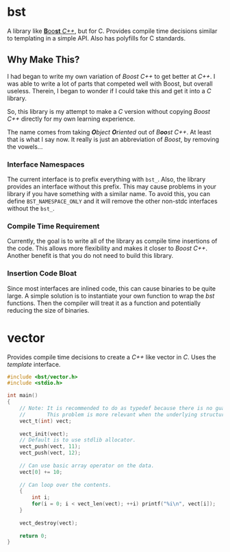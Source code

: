 # bst
A library like [**B**oo**st** _C++_](https://github.com/boostorg), but for C.
Provides compile time decisions similar to templating in a simple API.
Also has polyfills for C standards.

## Why Make This?
I had began to write my own variation of _Boost C++_ to get better at _C++_.
I was able to write a lot of parts that competed well with Boost, but overall useless.
Therein, I began to wonder if I could take this and get it into a _C_ library.

So, this library is my attempt to make a _C_ version without copying _Boost C++_ directly for my own learning experience.

The name comes from taking _**O**bject **O**riented_ out of _B**oo**st C++_.
At least that is what I say now.
It really is just an abbreviation of _Boost_, by removing the vowels...

### Interface Namespaces
The current interface is to prefix everything with `bst_`.
Also, the library provides an interface without this prefix.
This may cause problems in your library if you have something with a similar name.
To avoid this, you can define `BST_NAMESPACE_ONLY` and it will remove the other non-stdc interfaces without the `bst_`.

### Compile Time Requirement
Currently, the goal is to write all of the library as compile time insertions of the code.
This allows more flexibility and makes it closer to _Boost C++_.
Another benefit is that you do not need to build this library.

### Insertion Code Bloat
Since most interfaces are inlined code, this can cause binaries to be quite large.
A simple solution is to instantiate your own function to wrap the _bst_ functions.
Then the compiler will treat it as a function and potentially reducing the size of binaries.

# vector
Provides compile time decisions to create a _C++_ like vector in _C_. Uses the _template_ interface.

```c
#include <bst/vector.h>
#include <stdio.h>

int main()
{
    // Note: It is recommended to do as typedef because there is no guarantee that the types will be the same.
    //       This problem is more relevant when the underlying structure is a more complex data structure.
    vect_t(int) vect;
    
    vect_init(vect);
    // Default is to use stdlib allocator.
    vect_push(vect, 11);
    vect_push(vect, 12);
    
    // Can use basic array operator on the data.
    vect[0] += 10;
    
    // Can loop over the contents.
    {
        int i;
        for(i = 0; i < vect_len(vect); ++i) printf("%i\n", vect[i]);
    }
    
    vect_destroy(vect);
    
    return 0;
}
```
